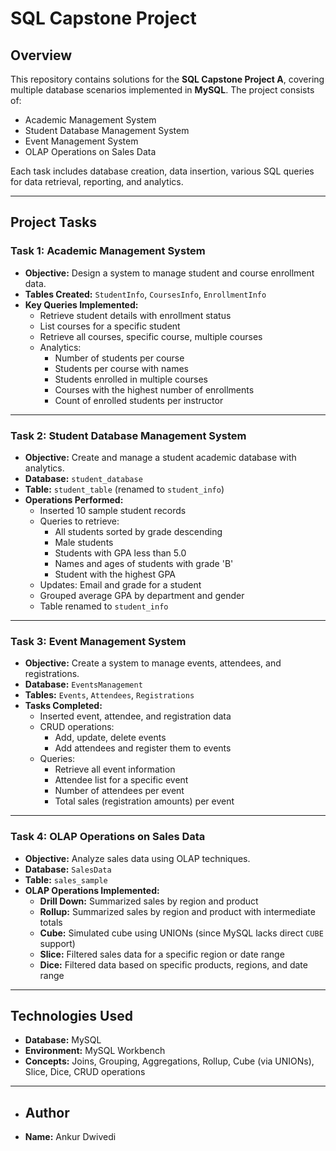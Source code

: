 # SQL Capstone Project

## Overview
This repository contains solutions for the **SQL Capstone Project A**, covering multiple database scenarios implemented in **MySQL**. The project consists of:
- Academic Management System
- Student Database Management System
- Event Management System
- OLAP Operations on Sales Data

Each task includes database creation, data insertion, various SQL queries for data retrieval, reporting, and analytics.

---

## Project Tasks

###  Task 1: Academic Management System
- **Objective:** Design a system to manage student and course enrollment data.
- **Tables Created:** `StudentInfo`, `CoursesInfo`, `EnrollmentInfo`
- **Key Queries Implemented:**
  - Retrieve student details with enrollment status
  - List courses for a specific student
  - Retrieve all courses, specific course, multiple courses
  - Analytics:
    - Number of students per course
    - Students per course with names
    - Students enrolled in multiple courses
    - Courses with the highest number of enrollments
    - Count of enrolled students per instructor

---

###  Task 2: Student Database Management System
- **Objective:** Create and manage a student academic database with analytics.
- **Database:** `student_database`
- **Table:** `student_table` (renamed to `student_info`)
- **Operations Performed:**
  - Inserted 10 sample student records
  - Queries to retrieve:
    - All students sorted by grade descending
    - Male students
    - Students with GPA less than 5.0
    - Names and ages of students with grade 'B'
    - Student with the highest GPA
  - Updates: Email and grade for a student
  - Grouped average GPA by department and gender
  - Table renamed to `student_info`

---

###  Task 3: Event Management System
- **Objective:** Create a system to manage events, attendees, and registrations.
- **Database:** `EventsManagement`
- **Tables:** `Events`, `Attendees`, `Registrations`
- **Tasks Completed:**
  - Inserted event, attendee, and registration data
  - CRUD operations:
    - Add, update, delete events
    - Add attendees and register them to events
  - Queries:
    - Retrieve all event information
    - Attendee list for a specific event
    - Number of attendees per event
    - Total sales (registration amounts) per event

---

###  Task 4: OLAP Operations on Sales Data
- **Objective:** Analyze sales data using OLAP techniques.
- **Database:** `SalesData`
- **Table:** `sales_sample`
- **OLAP Operations Implemented:**
  - **Drill Down:** Summarized sales by region and product
  - **Rollup:** Summarized sales by region and product with intermediate totals
  - **Cube:** Simulated cube using UNIONs (since MySQL lacks direct `CUBE` support)
  - **Slice:** Filtered sales data for a specific region or date range
  - **Dice:** Filtered data based on specific products, regions, and date range

 ---
 
 ## Technologies Used
- **Database:** MySQL
- **Environment:** MySQL Workbench
- **Concepts:** Joins, Grouping, Aggregations, Rollup, Cube (via UNIONs), Slice, Dice, CRUD operations

---

- ##  Author
- **Name:** Ankur Dwivedi

